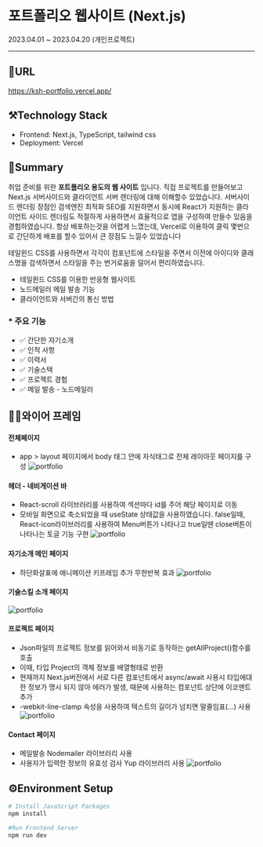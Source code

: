 # 포트폴리오 웹사이트 (Next.js)

2023.04.01 ~ 2023.04.20 (개인프로젝트)

---

## 🔗URL

https://ksh-portfolio.vercel.app/

## ⚒️Technology Stack

- Frontend: Next.js, TypeScript, tailwind css
- Deployment: Vercel

## 📝Summary

취업 준비를 위한 **포트폴리오 용도의 웹 사이트** 입니다.
직접 프로젝트를 만들어보고 Next.js 서버사이드와 클라이언트 서버 렌더링에 대해 이해할수 있었습니다. 서버사이드 렌더링 장점인 검색엔진 최적화 SEO를 지원하면서 동시에 React가 지원하는 클라이언트 사이드 렌더링도 적절하게 사용하면서 효율적으로 앱을 구성하여 만들수 있음을 경험하였습니다. 항상 배포하는것을 어렵게 느꼈는데, Vercel로 이용하여 클릭 몇번으로 간단하게 배포를 할수 있어서 큰 장점도 느낄수 있었습니다

테일윈드 CSS를 사용하면서 각각이 컴포넌트에 스타일을 주면서 이전에 아이디와 클래스명을 검색하면서 스타일을 주는 번거로움을 덜어서 편리하였습니다.

- 테일윈드 CSS를 이용한 반응형 웹사이트
- 노드메일러 메일 발송 기능
- 클라이언트와 서버간의 통신 방법

### \* 주요 기능

- ✅ 간단한 자기소개
- ✅ 인적 사항
- ✅ 이력서
- ✅ 기술스택
- ✅ 프로젝트 경험
- ✅ 메일 발송 - 노드메일러

## 🙋‍♀️와이어 프레임

#### 전체페이지

- app > layout 페이지에서 body 태그 안에 자식태그로 전체 레이아웃 페이지를 구성
  ![portfolio](/images/projects/portfolio_1.png)

#### 헤더 - 네비게이션 바

- React-scroll 라이브러리를 사용하여 섹션마다 id를 주어 해당 페이지로 이동
- 모바일 화면으로 축소되었을 때 useState 상태값을 사용하였습니다. false일때, React-icon라이브러리를 사용하여 Menu버튼가 나타나고 true일땐 close버튼이 나타나는 토글 기능 구현
  ![portfolio](/images/projects/portfolio_2.png)

#### 자기소개 메인 페이지

- 하단화살표에 애니메이션 키프레임 추가 무한반복 효과
  ![portfolio](/images/projects/portfolio_3.png)

#### 기술스킬 소개 페이지

![portfolio](/images/projects/portfolio_4.png)

#### 프로젝트 페이지

- Json파일의 프로젝트 정보를 읽어와서 비동기로 동작하는 getAllProject()함수를 호출
- 이때, 타입 Project의 객체 정보를 배열형태로 반환
- 현재까지 Next.js버전에서 서로 다른 컴포넌트에서 async/await 사용시 타입에대한 정보가 명시 되지 않아 에러가 발생, 때문에 사용하는 컴포넌트 상단에 이코멘트 추가
- -webkit-line-clamp 속성을 사용하여 텍스트의 길이가 넘치면 말줄임표(...) 사용
  ![portfolio](/images/projects/portfolio_5.png)

#### Contact 페이지

- 메일발송 Nodemailer 라이브러리 사용
- 사용자가 입력한 정보의 유효성 검사 Yup 라이브러리 사용
  ![portfolio](/images/projects/portfolio_6.png)

## ⚙️Environment Setup

```bash
# Install JavaScript Packages
npm install

#Run Frontend Server
npm run dev
```
